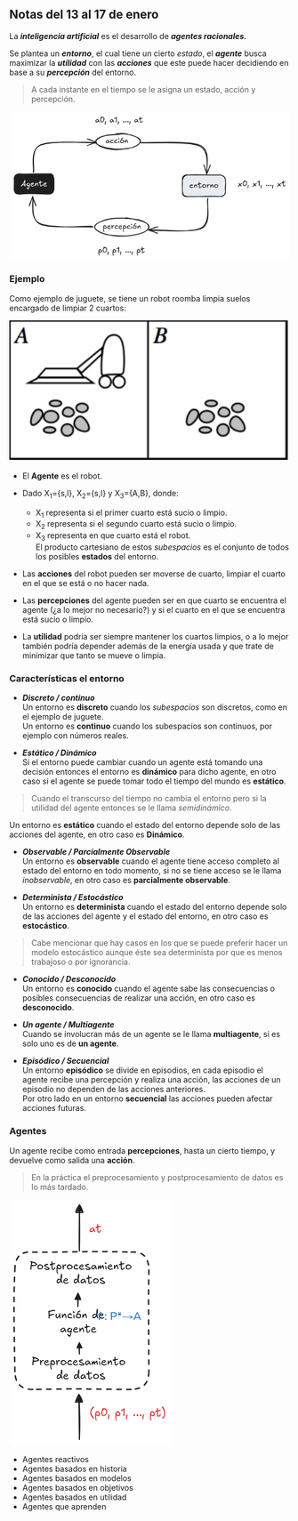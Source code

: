 ## Notas del 13 al 17 de enero

La ***inteligencia artificial*** es el desarrollo de ***agentes racionales.***  

Se plantea un ***entorno***, el cual tiene un cierto *estado*, el ***agente*** busca maximizar la ***utilidad*** con las ***acciones*** que este puede hacer decidiendo en base a su ***percepción*** del entorno.  

> A cada instante en el tiempo se le asigna un estado, acción y percepción.

![](../imagenes/1modelo.png)

### Ejemplo

Como ejemplo de juguete, se tiene un robot roomba limpia suelos encargado de limpiar 2 cuartos:

![](../imagenes/1ejemplo.png)

* El **Agente** es el robot.

* Dado X<sub>1</sub>={s,l}, X<sub>2</sub>={s,l} y X<sub>3</sub>={A,B}, donde:
	* X<sub>1</sub> representa si el primer cuarto
	 está sucio o limpio.
	* X<sub>2</sub> representa si el segundo cuarto está sucio 		 o limpio.
	* X<sub>3</sub> representa en que cuarto está el robot.   
	El producto cartesiano de estos *subespacios* es el 
	conjunto de todos los posibles **estados** del entorno.
	
* Las **acciones** del robot pueden ser moverse de cuarto, limpiar el cuarto en el que se está o no hacer nada.

* Las **percepciones** del agente pueden ser en que cuarto se encuentra el agente (¿a lo mejor no necesario?) y si el cuarto en el que se encuentra está sucio o limpio.

* La **utilidad** podría ser siempre mantener los cuartos limpios, o a lo mejor también podría depender además de la energía usada y que trate de minimizar que tanto se mueve o limpia.


### Características el entorno

* ***Discreto / continuo***  
  Un entorno es **discreto** cuando los *subespacios* son discretos, como en el ejemplo de juguete.   
Un entorno es **continuo** cuando los subespacios son continuos, por ejemplo con números reales.

* ***Estático / Dinámico***  
Si el entorno puede cambiar cuando un agente está tomando una decisión entonces el entorno es **dinámico** para dicho agente, en otro caso si el agente se puede tomar todo el tiempo del mundo es **estático**. 

>Cuando el transcurso del tiempo no cambia el entorno pero si la utilidad del agente entonces se le llama *semidinámico*.

  Un entorno es **estático** cuando el estado del entorno depende solo de las acciones del agente, en otro caso es **Dinámico**.

* ***Observable / Parcialmente Observable***  
Un entorno es **observable** cuando el agente tiene acceso completo al estado del entorno en todo momento, si no se tiene acceso se le llama *inobservable*, en otro caso es **parcialmente observable**.

* ***Determinista / Estocástico***  
  Un entorno es **determinista** cuando el estado del entorno depende solo de las acciones del agente y el estado del entorno, en otro caso es **estocástico**. 
 > Cabe mencionar que hay casos en los que se puede preferir hacer un modelo estocástico aunque éste sea determinista por que es menos trabajoso o por ignorancia.


* ***Conocido / Desconocido***  
Un entorno es **conocido** cuando el agente sabe las consecuencias o posibles consecuencias de realizar una acción, en otro caso es **desconocido**.

* ***Un agente / Multiagente***  
Cuando se involucran más de un agente se le llama **multiagente**, si es solo uno es de **un agente**.

* ***Episódico / Secuencial***  
Un entorno **episódico** se divide en episodios, en cada episodio el agente recibe una percepción y realiza una acción, las acciones de un episodio no dependen de las acciones anteriores.  
Por otro lado en un entorno **secuencial** las acciones pueden afectar acciones futuras.


### Agentes

Un agente recibe como entrada **percepciones**, hasta un cierto tiempo, y devuelve como salida una **acción**.

> En la práctica el preprocesamiento y postprocesamiento de datos es lo más tardado.

![](../imagenes/1agente.png)

* Agentes reactivos  
* Agentes basados en historia  
* Agentes basados en modelos  
* Agentes basados en objetivos  
* Agentes basados en utilidad  
* Agentes que aprenden